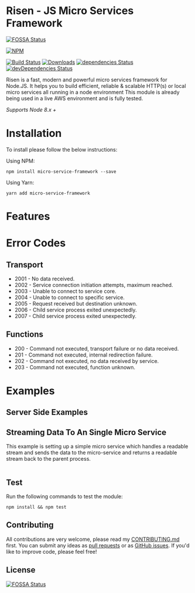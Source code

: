# Risen - JS Micro Services Framework

[![FOSSA Status](https://app.fossa.io/api/projects/git%2Bgithub.com%2Fdaviemakz%2Frisen.svg?type=shield)](https://app.fossa.io/projects/git%2Bgithub.com%2Fdaviemakz%2Frisen?ref=badge_shield)

[![NPM](https://nodei.co/npm/micro-service-framework.png?compact=true)](https://www.npmjs.com/package/micro-service-framework)

[![Build Status](https://travis-ci.org/daviemakz/micro-service-framework.svg?branch=master)](https://travis-ci.org/daviemakz/micro-service-framework)
[![Downloads](https://img.shields.io/github/downloads/daviemakz/micro-service-framework/total.svg)](https://www.npmjs.com/package/micro-service-framework)
[![dependencies Status](https://david-dm.org/daviemakz/micro-service-framework/status.svg)](https://david-dm.org/daviemakz/micro-service-framework)
[![devDependencies Status](https://david-dm.org/daviemakz/micro-service-framework/dev-status.svg)](https://david-dm.org/daviemakz/micro-service-framework?type=dev)

Risen is a fast, modern and powerful micro services framework for Node.JS. It helps you to build efficient, reliable & scalable HTTP(s) or local micro services all running in a node environment This module is already being used in a live AWS environment and is fully tested.

_Supports Node 8.x +_

# Installation

To install please follow the below instructions:

Using NPM:

    npm install micro-service-framework --save

Using Yarn:

    yarn add micro-service-framework

# Features

# Error Codes

## Transport

- 2001 - No data received.
- 2002 - Service connection initiation attempts, maximum reached.
- 2003 - Unable to connect to service core.
- 2004 - Unable to connect to specific service.
- 2005 - Request received but destination unknown.
- 2006 - Child service process exited unexpectedly.
- 2007 - Child service process exited unexpectedly.

## Functions

- 200 - Command not executed, transport failure or no data received.
- 201 - Command not executed, internal redirection failure.
- 202 - Command not executed, no data received by service.
- 203 - Command not executed, function unknown.

# Examples

## Server Side Examples

## Streaming Data To An Single Micro Service

This example is setting up a simple micro service which handles a readable stream and sends the data to the micro-service and returns a readable stream back to the parent process.

```

```

## Test

Run the following commands to test the module:

`npm install && npm test`

## Contributing

All contributions are very welcome, please read my [CONTRIBUTING.md](https://github.com/daviemakz/micro-service-framework/blob/master/CONTRIBUTING.md) first. You can submit any ideas as [pull requests](https://github.com/daviemakz/micro-service-framework/pulls) or as [GitHub issues](https://github.com/daviemakz/micro-service-framework/issues). If you'd like to improve code, please feel free!

## License

[![FOSSA Status](https://app.fossa.io/api/projects/git%2Bgithub.com%2Fdaviemakz%2Frisen.svg?type=large)](https://app.fossa.io/projects/git%2Bgithub.com%2Fdaviemakz%2Frisen?ref=badge_large)
